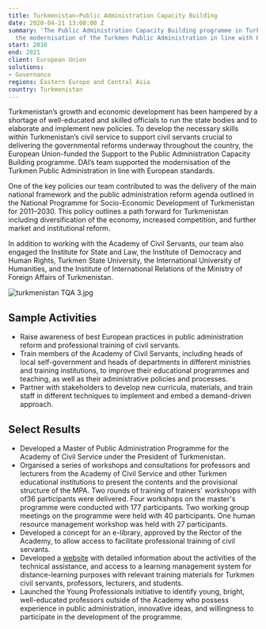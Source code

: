 ```yaml
---
title: Turkmenistan—Public Administration Capacity Building
date: 2020-04-21 13:08:00 Z
summary: 'The Public Administration Capacity Building programme in Turkmenistan supported
  the modernisation of the Turkmen Public Administration in line with European standards. '
start: 2016
end: 2021
client: European Union
solutions:
- Governance
regions: Eastern Europe and Central Asia
country: Turkmenistan
---
```


Turkmenistan’s growth and economic development has been hampered by a shortage of well-educated and skilled officials to run the state bodies and to elaborate and implement new policies. To develop the necessary skills within Turkmenistan’s civil service to support civil servants crucial to delivering the governmental reforms underway throughout the country, the European Union-funded the Support to the Public Administration Capacity Building programme. DAI’s team supported the modernisation of the Turkmen Public Administration in line with European standards. 

One of the key policies our team contributed to was the delivery of the main national framework and the public administration reform agenda outlined in the National Programme for Socio-Economic Development of Turkmenistan for 2011–2030. This policy outlines a path forward for Turkmenistan including diversification of the economy, increased competition, and further market and institutional reform. 

In addition to working with the Academy of Civil Servants, our team also engaged the Institute for State and Law, the Institute of Democracy and Human Rights, Turkmen State University, the International University of Humanities, and the Institute of International Relations of the Ministry of Foreign Affairs of Turkmenistan. 

![turkmenistan TQA 3.jpg](/uploads/turkmenistan%20TQA%203.jpg)

## Sample Activities

* Raise awareness of best European practices in public administration reform and professional training of civil servants. 
* Train members of the Academy of Civil Servants, including heads of local self-government and heads of departments in different ministries and training institutions, to improve their educational programmes and teaching, as well as their administrative policies and processes.
* Partner with stakeholders to develop new curricula, materials, and train staff in different techniques to implement and embed a demand-driven approach.

## Select Results
 
* Developed a Master of Public Administration Programme for the Academy of Civil Service under the President of Turkmenistan.  
* Organised a series of workshops and consultations for professors and lecturers from the Academy of Civil Service and other Turkmen educational institutions to present the contents and the provisional structure of the MPA. Two rounds of training of trainers' workshops with of36 participants were delivered. Four workshops on the master's programme were conducted with 177 participants. Two working group meetings on the programme were held with 40 participants. One human resource management workshop was held with 27 participants.
* Developed a concept for an e-library, approved by the Rector of the Academy, to allow access to facilitate professional training of civil servants.
* Developed a [website](https://publicadmin-tm.eu/) with detailed information about the activities of the technical assistance, and access to a learning management system for distance-learning purposes with relevant training materials for Turkmen civil servants, professors, lecturers, and students. 
* Launched the Young Professionals initiative to identify young, bright, well-educated professors outside of the Academy who possess experience in public administration, innovative ideas, and willingness to participate in the development of the programme.